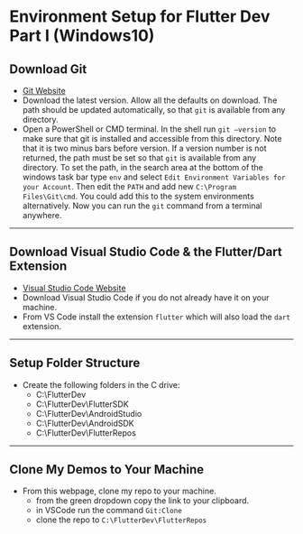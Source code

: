 # Environment Setup for Flutter Dev Part I (Windows10)

## Download Git

- [Git Website](https://git-scm.com/)
- Download the latest version. Allow all the defaults on download. The path should be updated automatically, so that `git` is available from any directory.
- Open a PowerShell or CMD terminal. In the shell run `git –version` to make sure that git is installed and accessible from this directory. Note that it is two minus bars before version. If a version number is not returned, the path must be set so that `git` is available from any directory. To set the path, in the search area at the bottom of the windows task bar type `env` and select `Edit Environment Variables for your Account`. Then edit the `PATH` and add new `C:\Program Files\Git\cmd`. You could add this to the system environments alternatively. Now you can run the `git` command from a terminal anywhere.
  
----

## Download Visual Studio Code & the Flutter/Dart Extension

- [Visual Studio Code Website](https://code.visualstudio.com)
- Download Visual Studio Code if you do not already have it on your machine.
- From VS Code install the extension `flutter` which will also load the `dart` extension.

---

## Setup Folder Structure

- Create the following folders in the C drive:
  - C:\FlutterDev
  - C:\FlutterDev\FlutterSDK
  - C:\FlutterDev\AndroidStudio
  - C:\FlutterDev\AndroidSDK
  - C:\FlutterDev\FlutterRepos

---

## Clone My Demos to Your Machine

- From this webpage, clone my repo to your machine.
  - from the green dropdown copy the link to your clipboard.
  - in VSCode run the command `Git:Clone`
  - clone the repo to `C:\FlutterDev\FlutterRepos`